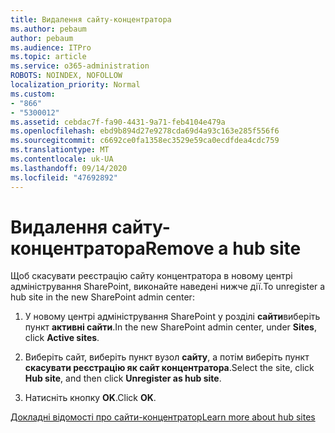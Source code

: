 ```yaml
---
title: Видалення сайту-концентратора
ms.author: pebaum
author: pebaum
ms.audience: ITPro
ms.topic: article
ms.service: o365-administration
ROBOTS: NOINDEX, NOFOLLOW
localization_priority: Normal
ms.custom:
- "866"
- "5300012"
ms.assetid: cebdac7f-fa90-4431-9a71-feb4104e479a
ms.openlocfilehash: ebd9b894d27e9278cda69d4a93c163e285f556f6
ms.sourcegitcommit: c6692ce0fa1358ec3529e59ca0ecdfdea4cdc759
ms.translationtype: MT
ms.contentlocale: uk-UA
ms.lasthandoff: 09/14/2020
ms.locfileid: "47692892"
---
```

# <a name="remove-a-hub-site"></a><span data-ttu-id="0f932-102">Видалення сайту-концентратора</span><span class="sxs-lookup"><span data-stu-id="0f932-102">Remove a hub site</span></span>

<span data-ttu-id="0f932-103">Щоб скасувати реєстрацію сайту концентратора в новому центрі адміністрування SharePoint, виконайте наведені нижче дії.</span><span class="sxs-lookup"><span data-stu-id="0f932-103">To unregister a hub site in the new SharePoint admin center:</span></span>
  
1. <span data-ttu-id="0f932-104">У новому центрі адміністрування SharePoint у розділі **сайти**виберіть пункт **активні сайти**.</span><span class="sxs-lookup"><span data-stu-id="0f932-104">In the new SharePoint admin center, under **Sites**, click **Active sites**.</span></span>

2. <span data-ttu-id="0f932-105">Виберіть сайт, виберіть пункт вузол **сайту**, а потім виберіть пункт **скасувати реєстрацію як сайт концентратора**.</span><span class="sxs-lookup"><span data-stu-id="0f932-105">Select the site, click **Hub site**, and then click **Unregister as hub site**.</span></span>

3. <span data-ttu-id="0f932-106">Натисніть кнопку **OK**.</span><span class="sxs-lookup"><span data-stu-id="0f932-106">Click **OK**.</span></span>

[<span data-ttu-id="0f932-107">Докладні відомості про сайти-концентратор</span><span class="sxs-lookup"><span data-stu-id="0f932-107">Learn more about hub sites</span></span>](https://support.office.com/article/what-is-a-sharepoint-hub-site-fe26ae84-14b7-45b6-a6d1-948b3966427f)
  